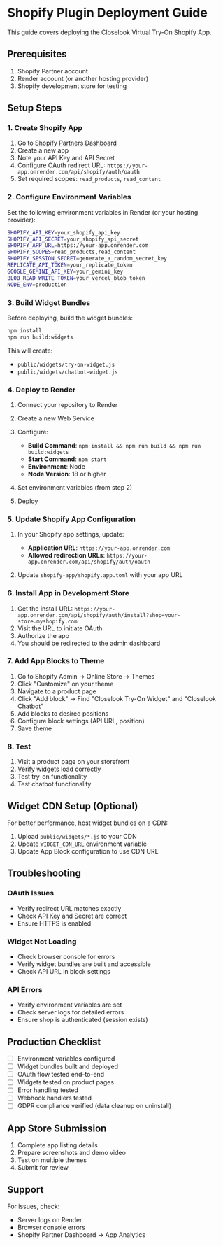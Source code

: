 # Shopify Plugin Deployment Guide

This guide covers deploying the Closelook Virtual Try-On Shopify App.

## Prerequisites

1. Shopify Partner account
2. Render account (or another hosting provider)
3. Shopify development store for testing

## Setup Steps

### 1. Create Shopify App

1. Go to [Shopify Partners Dashboard](https://partners.shopify.com/)
2. Create a new app
3. Note your API Key and API Secret
4. Configure OAuth redirect URL: `https://your-app.onrender.com/api/shopify/auth/oauth`
5. Set required scopes: `read_products`, `read_content`

### 2. Configure Environment Variables

Set the following environment variables in Render (or your hosting provider):

```bash
SHOPIFY_API_KEY=your_shopify_api_key
SHOPIFY_API_SECRET=your_shopify_api_secret
SHOPIFY_APP_URL=https://your-app.onrender.com
SHOPIFY_SCOPES=read_products,read_content
SHOPIFY_SESSION_SECRET=generate_a_random_secret_key
REPLICATE_API_TOKEN=your_replicate_token
GOOGLE_GEMINI_API_KEY=your_gemini_key
BLOB_READ_WRITE_TOKEN=your_vercel_blob_token
NODE_ENV=production
```

### 3. Build Widget Bundles

Before deploying, build the widget bundles:

```bash
npm install
npm run build:widgets
```

This will create:
- `public/widgets/try-on-widget.js`
- `public/widgets/chatbot-widget.js`

### 4. Deploy to Render

1. Connect your repository to Render
2. Create a new Web Service
3. Configure:
   - **Build Command**: `npm install && npm run build && npm run build:widgets`
   - **Start Command**: `npm start`
   - **Environment**: Node
   - **Node Version**: 18 or higher

4. Set environment variables (from step 2)

5. Deploy

### 5. Update Shopify App Configuration

1. In your Shopify app settings, update:
   - **Application URL**: `https://your-app.onrender.com`
   - **Allowed redirection URLs**: `https://your-app.onrender.com/api/shopify/auth/oauth`

2. Update `shopify-app/shopify.app.toml` with your app URL

### 6. Install App in Development Store

1. Get the install URL: `https://your-app.onrender.com/api/shopify/auth/install?shop=your-store.myshopify.com`
2. Visit the URL to initiate OAuth
3. Authorize the app
4. You should be redirected to the admin dashboard

### 7. Add App Blocks to Theme

1. Go to Shopify Admin → Online Store → Themes
2. Click "Customize" on your theme
3. Navigate to a product page
4. Click "Add block" → Find "Closelook Try-On Widget" and "Closelook Chatbot"
5. Add blocks to desired positions
6. Configure block settings (API URL, position)
7. Save theme

### 8. Test

1. Visit a product page on your storefront
2. Verify widgets load correctly
3. Test try-on functionality
4. Test chatbot functionality

## Widget CDN Setup (Optional)

For better performance, host widget bundles on a CDN:

1. Upload `public/widgets/*.js` to your CDN
2. Update `WIDGET_CDN_URL` environment variable
3. Update App Block configuration to use CDN URL

## Troubleshooting

### OAuth Issues

- Verify redirect URL matches exactly
- Check API Key and Secret are correct
- Ensure HTTPS is enabled

### Widget Not Loading

- Check browser console for errors
- Verify widget bundles are built and accessible
- Check API URL in block settings

### API Errors

- Verify environment variables are set
- Check server logs for detailed errors
- Ensure shop is authenticated (session exists)

## Production Checklist

- [ ] Environment variables configured
- [ ] Widget bundles built and deployed
- [ ] OAuth flow tested end-to-end
- [ ] Widgets tested on product pages
- [ ] Error handling tested
- [ ] Webhook handlers tested
- [ ] GDPR compliance verified (data cleanup on uninstall)

## App Store Submission

1. Complete app listing details
2. Prepare screenshots and demo video
3. Test on multiple themes
4. Submit for review

## Support

For issues, check:
- Server logs on Render
- Browser console errors
- Shopify Partner Dashboard → App Analytics

